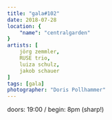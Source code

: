 ```yaml
---
title: "gala#102"
date: 2018-07-28
location: {
    "name": "centralgarden"
}
artists: [
    jörg zemmler,
    RUSE trio,
    luiza schulz,
    jakob schauer
]
tags: [gala]
photographer: "Doris Pollhammer"
---
```

doors: 19:00 / begin: 8pm (sharp!)  
